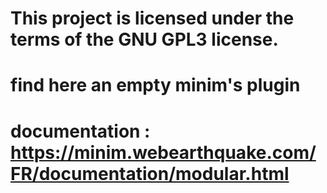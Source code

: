 # This project is licensed under the terms of the GNU GPL3 license.
# find here an empty minim's plugin
# documentation : https://minim.webearthquake.com/FR/documentation/modular.html
